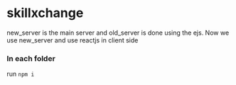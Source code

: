 ﻿# skillxchange

new_server is the main server and old_server is done using the ejs. Now we use new_server and use reactjs in client side

### In each folder
run ````npm i````
